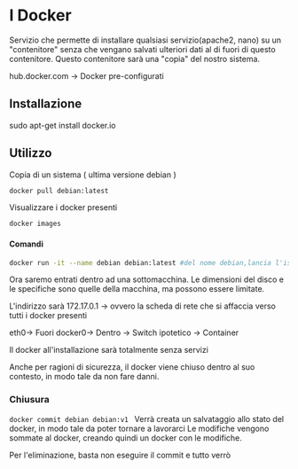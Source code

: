 
# I Docker 
Servizio che permette di installare qualsiasi servizio(apache2, nano) su un "contenitore" senza che vengano salvati ulteriori dati al di fuori di questo contenitore.
Questo contenitore sarà una "copia" del nostro sistema.

hub.docker.com -> Docker pre-configurati

## Installazione

sudo apt-get install docker.io

## Utilizzo
Copia di un sistema ( ultima versione debian )
```bash
docker pull debian:latest
```
Visualizzare i docker presenti
```bash
docker images
```
#### Comandi
```bash
docker run -it --name debian debian:latest #del nome debian,lancia l'istanza debian:latest
```
Ora saremo entrati dentro ad una sottomacchina.
Le dimensioni del disco e le specifiche sono quelle della macchina, ma possono essere limitate.

L'indirizzo sarà 172.17.0.1 -> ovvero la scheda di rete che si affaccia verso tutti i docker presenti

eth0-> Fuori
docker0-> Dentro -> Switch ipotetico -> Container

Il docker all'installazione sarà totalmente senza servizi

Anche per ragioni di sicurezza, il docker viene chiuso dentro al suo contesto, in modo tale da non fare danni.

### Chiusura
```docker commit debian debian:v1 ```
Verrà creata un salvataggio allo stato del docker, in modo tale da poter tornare a lavorarci
Le modifiche vengono sommate al docker,  creando quindi un docker con le modifiche.

Per l'eliminazione, basta non eseguire il commit e tutto verrò 
<!--stackedit_data:
eyJoaXN0b3J5IjpbNzcwMDI0MjIxLDEzNzQyNDkxMjksNjMzNj
cyNDUwXX0=
-->